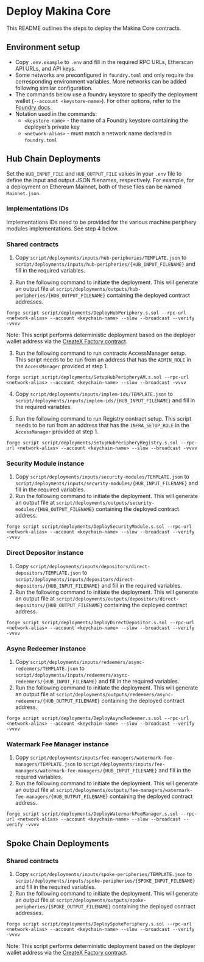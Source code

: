 # Deploy Makina Core

This README outlines the steps to deploy the Makina Core contracts.

## Environment setup

- Copy `.env.example` to `.env` and fill in the required RPC URLs, Etherscan API URLs, and API keys.
- Some networks are preconfigured in `foundry.toml` and only require the corresponding environment variables. More networks can be added following similar configuration.
- The commands below use a foundry keystore to specify the deployment wallet (`--account <keystore-name>`). For other options, refer to the [Foundry docs](https://getfoundry.sh/forge/reference/script/).
- Notation used in the commands:
  - `<keystore-name>` - the name of a Foundry keystore containing the deployer’s private key
  - `<network-alias>` - must match a network name declared in `foundry.toml`

## Hub Chain Deployments

Set the `HUB_INPUT_FILE` and `HUB_OUTPUT_FILE` values in your `.env` file to define the input and output JSON filenames, respectively. For example, for a deployment on Ethereum Mainnet, both of these files can be named `Mainnet.json`.

### Implementations IDs

Implementations IDs need to be provided for the various machine periphery modules implementations. See step 4 below.

### Shared contracts

1. Copy `script/deployments/inputs/hub-peripheries/TEMPLATE.json` to `script/deployments/inputs/hub-peripheries/{HUB_INPUT_FILENAME}` and fill in the required variables.

2. Run the following command to initiate the deployment. This will generate an output file at `script/deployments/outputs/hub-peripheries/{HUB_OUTPUT_FILENAME}` containing the deployed contract addresses.

```
forge script script/deployments/DeployHubPeriphery.s.sol --rpc-url <network-alias> --account <keychain-name> --slow --broadcast --verify -vvvv
```

Note: This script performs deterministic deployment based on the deployer wallet address via the [CreateX Factory contract](https://github.com/pcaversaccio/createx).

3. Run the following command to run contracts AccessManager setup. This script needs to be run from an address that has the `ADMIN_ROLE` in the `AccessManager` provided at step 1.

```
forge script script/deployments/SetupHubPeripheryAM.s.sol --rpc-url <network-alias> --account <keychain-name> --slow --broadcast -vvvv
```

4. Copy `script/deployments/inputs/implem-ids/TEMPLATE.json` to `script/deployments/inputs/implem-ids/{HUB_INPUT_FILENAME}` and fill in the required variables.

5. Run the following command to run Registry contract setup. This script needs to be run from an address that has the `INFRA_SETUP_ROLE` in the `AccessManager` provided at step 1.

```
forge script script/deployments/SetupHubPeripheryRegistry.s.sol --rpc-url <network-alias> --account <keychain-name> --slow --broadcast -vvvv
```

### Security Module instance

1. Copy `script/deployments/inputs/security-modules/TEMPLATE.json` to `script/deployments/inputs/security-modules/{HUB_INPUT_FILENAME}` and fill in the required variables.
2. Run the following command to initiate the deployment. This will generate an output file at `script/deployments/outputs/security-modules/{HUB_OUTPUT_FILENAME}` containing the deployed contract address.

```
forge script script/deployments/DeploySecurityModule.s.sol --rpc-url <network-alias> --account <keychain-name> --slow --broadcast --verify -vvvv
```

### Direct Depositor instance

1. Copy `script/deployments/inputs/depositors/direct-depositors/TEMPLATE.json` to `script/deployments/inputs/depositors/direct-depositors/{HUB_INPUT_FILENAME}` and fill in the required variables.
2. Run the following command to initiate the deployment. This will generate an output file at `script/deployments/outputs/depositors/direct-depositors/{HUB_OUTPUT_FILENAME}` containing the deployed contract address.

```
forge script script/deployments/DeployDirectDepositor.s.sol --rpc-url <network-alias> --account <keychain-name> --slow --broadcast --verify -vvvv
```

### Async Redeemer instance

1. Copy `script/deployments/inputs/redeemers/async-redeemers/TEMPLATE.json` to `script/deployments/inputs/redeemers/async-redeemers/{HUB_INPUT_FILENAME}` and fill in the required variables.
2. Run the following command to initiate the deployment. This will generate an output file at `script/deployments/outputs/redeemers/async-redeemers/{HUB_OUTPUT_FILENAME}` containing the deployed contract address.

```
forge script script/deployments/DeployAsyncRedeemer.s.sol --rpc-url <network-alias> --account <keychain-name> --slow --broadcast --verify -vvvv
```

### Watermark Fee Manager instance

1. Copy `script/deployments/inputs/fee-managers/watermark-fee-managers/TEMPLATE.json` to `script/deployments/inputs/fee-managers/watermark-fee-managers/{HUB_INPUT_FILENAME}` and fill in the required variables.
2. Run the following command to initiate the deployment. This will generate an output file at `script/deployments/outputs/fee-managers/watermark-fee-managers/{HUB_OUTPUT_FILENAME}` containing the deployed contract address.

```
forge script script/deployments/DeployWatermarkFeeManager.s.sol --rpc-url <network-alias> --account <keychain-name> --slow --broadcast --verify -vvvv
```

## Spoke Chain Deployments

### Shared contracts

1. Copy `script/deployments/inputs/spoke-peripheries/TEMPLATE.json` to `script/deployments/inputs/spoke-peripheries/{SPOKE_INPUT_FILENAME}` and fill in the required variables.
2. Run the following command to initiate the deployment. This will generate an output file at `script/deployments/outputs/spoke-peripheries/{SPOKE_OUTPUT_FILENAME}` containing the deployed contract addresses.

```
forge script script/deployments/DeploySpokePeriphery.s.sol --rpc-url <network-alias> --account <keychain-name> --slow --broadcast --verify -vvvv
```

Note: This script performs deterministic deployment based on the deployer wallet address via the [CreateX Factory contract](https://github.com/pcaversaccio/createx).
